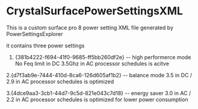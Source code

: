 # CrystalSurfacePowerSettingsXML
This is a custom surface pro 8 power setting XML file generated by PowerSettingsExplorer

it contains three power settings
1. {381b4222-f694-41f0-9685-ff5bb260df2e} --  high performerce mode
   No Feq limit in DC 3.5Ghz in AC
   processor schedules is acitve

2.{d7f3ab9e-7444-410d-8ca6-126d605af1b2} -- balance mode
  3.5 in DC /  2.9 in AC
  processor schedules is optimized 

3.{4dce9aa3-3cb1-44d7-9c5d-821e043c7d18} -- energy saver
 3.0 in AC / 2.2 in AC
 processor schedules is optimized for lower power consumption 
 
